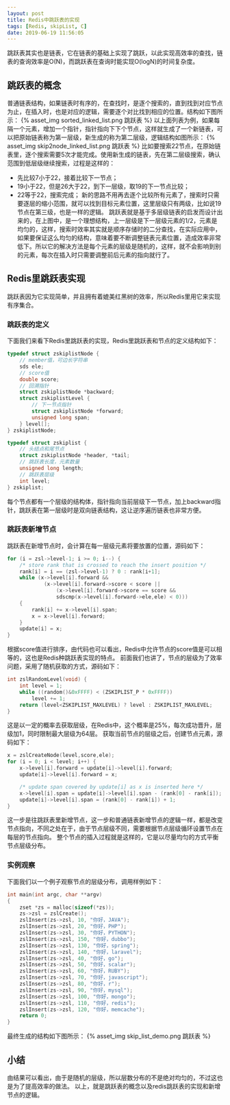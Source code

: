 ```yaml
---
layout: post
title: Redis中跳跃表的实现
tags: [Redis, skipList, C]
date: 2019-06-19 11:56:05
---
```

跳跃表其实也是链表，它在链表的基础上实现了跳跃，以此实现高效率的查找，链表的查询效率是O(N)，而跳跃表在查询时能实现O(logN)的时间复杂度。
## 跳跃表的概念
普通链表结构，如果链表时有序的，在查找时，是逐个搜索的，直到找到对应节点为止，在插入时，也是对应的逻辑，需要逐个对比找到相应的位置。结构如下图所示：
{% asset_img sorted_linked_list.png 跳跃表 %}
以上面列表为例，如果每隔一个元素，增加一个指针，指针指向下下个节点，这样就生成了一个新链表，可以把原始链表称为第一层级，新生成的称为第二层级，逻辑结构如图所示：
{% asset_img skip2node_linked_list.png 跳跃表 %}
比如要搜索22节点，在原始链表里，逐个搜索需要5次才能完成。使用新生成的链表，先在第二层级搜索，确认范围到低层级继续搜索，过程是这样的：
- 先比较7小于22，接着比较下一节点；
- 19小于22，但是26大于22，到下一层级，取19的下一节点比较；
- 22等于22，搜索完成；
新的思路不用再去逐个比较所有元素了，搜索时只需要逐层的缩小范围，就可以找到目标元素位置，这里层级只有两级，比如说19节点在第三级，也是一样的逻辑。
跳跃表就是基于多层级链表的启发而设计出来的，在上图中，是一个理想结构，上一层级是下一层级元素的1/2，元素是均匀的，这样，搜索时效率其实就是顺序存储时的二分查找，在实际应用中，如果要保证这么均匀的结构，意味着要不断调整链表元素位置，造成效率非常低下。所以它的解决方法是每个元素的层级是随机的，这样，就不会影响到别的元素，每次在插入时只需要调整前后元素的指向就行了。
## Redis里跳跃表实现
跳跃表因为它实现简单，并且拥有着媲美红黑树的效率，所以Redis里用它来实现有序集合。
### 跳跃表的定义
下面我们来看下Redis里跳跃表的实现，Redis里跳跃表和节点的定义结构如下：
```c
typedef struct zskiplistNode {
    // member值，可边长字符串
    sds ele;
    // score值
    double score;
    // 回溯指针
    struct zskiplistNode *backward;
    struct zskiplistLevel {
        // 下一节点指针
        struct zskiplistNode *forward;
        unsigned long span;
    } level[];
} zskiplistNode;

typedef struct zskiplist {
    // 头结点和尾节点
    struct zskiplistNode *header, *tail;
    // 跳跃表长度，元素数量
    unsigned long length;
    // 跳跃表层级
    int level;
} zskiplist;
```
每个节点都有一个层级的结构体，指针指向当前层级下一节点，加上backward指针，跳跃表在第一层级时是双向链表结构，这让逆序遍历链表也非常方便。
### 跳跃表新增节点
跳跃表在新增节点时，会计算在每一层级元素将要放置的位置，源码如下：
```c
for (i = zsl->level-1; i >= 0; i--) {
    /* store rank that is crossed to reach the insert position */
    rank[i] = i == (zsl->level-1) ? 0 : rank[i+1];
    while (x->level[i].forward &&
            (x->level[i].forward->score < score ||
                (x->level[i].forward->score == score &&
                sdscmp(x->level[i].forward->ele,ele) < 0)))
    {
        rank[i] += x->level[i].span;
        x = x->level[i].forward;
    }
    update[i] = x;
}
```
根据score值进行排序，由代码也可以看出，Redis中允许节点的score值是可以相等的，这也是Redis种跳跃表实现的特点。
前面我们也讲了，节点的层级为了效率问题，采用了随机获取的方式，源码如下：
```c
int zslRandomLevel(void) {
    int level = 1;
    while ((random()&0xFFFF) < (ZSKIPLIST_P * 0xFFFF))
        level += 1;
    return (level<ZSKIPLIST_MAXLEVEL) ? level : ZSKIPLIST_MAXLEVEL;
}
```
这是以一定的概率去获取层级，在Redis中，这个概率是25%，每次成功晋升，层级加1，同时限制最大层级为64层。
获取当前节点的层级之后，创建节点元素，源码如下：
```c
x = zslCreateNode(level,score,ele);
for (i = 0; i < level; i++) {
    x->level[i].forward = update[i]->level[i].forward;
    update[i]->level[i].forward = x;

    /* update span covered by update[i] as x is inserted here */
    x->level[i].span = update[i]->level[i].span - (rank[0] - rank[i]);
    update[i]->level[i].span = (rank[0] - rank[i]) + 1;
}
```

这一步是往跳跃表里新增节点，这一步和普通链表新增节点的逻辑一样，都是改变节点指向，不同之处在于，由于节点层级不同，需要根据节点层级循环设置节点在每层的节点指向。
整个节点的插入过程就是这样的，它是以尽量均匀的方式平衡节点层级分布。
### 实例观察
下面我们以一个例子观察节点的层级分布，调用样例如下：
```c
int main(int argc, char **argv)
{
    zset *zs = malloc(sizeof(*zs));
    zs->zsl = zslCreate();
    zslInsert(zs->zsl, 10, "你好，JAVA");
    zslInsert(zs->zsl, 20, "你好，PHP");
    zslInsert(zs->zsl, 30, "你好，PYTHON");
    zslInsert(zs->zsl, 150, "你好，dubbo");
    zslInsert(zs->zsl, 130, "你好，spring");
    zslInsert(zs->zsl, 140, "你好，laravel");
    zslInsert(zs->zsl, 40, "你好，go");
    zslInsert(zs->zsl, 50, "你好，scalar");
    zslInsert(zs->zsl, 60, "你好，RUBY");
    zslInsert(zs->zsl, 70, "你好，javascript");
    zslInsert(zs->zsl, 80, "你好，r");
    zslInsert(zs->zsl, 90, "你好，mysql");
    zslInsert(zs->zsl, 100, "你好，mongo");
    zslInsert(zs->zsl, 110, "你好，redis");
    zslInsert(zs->zsl, 120, "你好，memcache");
    return 0;
}
```
最终生成的结构如下图所示：
{% asset_img skip_list_demo.png 跳跃表 %}
## 小结
由结果可以看出，由于是随机的层级，所以层数分布的不是绝对均匀的，不过这也是为了提高效率的做法。
以上，就是跳跃表的概念以及redis跳跃表的实现和新增节点的逻辑。